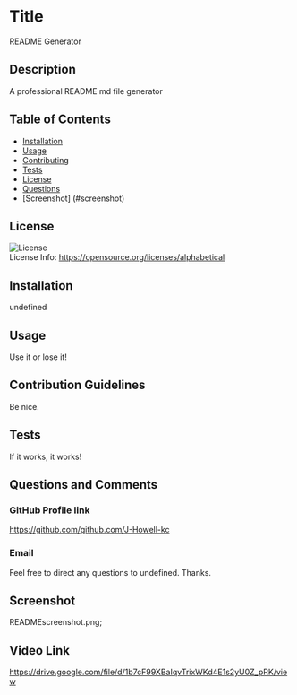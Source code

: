 
  # Title
README Generator

## Description
A professional README md file generator

## Table of Contents
* [Installation](#installation)
* [Usage](#usage)
* [Contributing](#contributing)
* [Tests](#tests)
* [License](#license)
* [Questions](#questions)
* [Screenshot] (#screenshot)

## License
![License](undefined) <br />
License Info: https://opensource.org/licenses/alphabetical 

## Installation
undefined

## Usage
Use it or lose it!

## Contribution Guidelines
Be nice.

## Tests
If it works, it works!

## Questions and Comments
### GitHub Profile link
https://github.com/github.com/J-Howell-kc <br />
### Email
Feel free to direct any questions to undefined. Thanks.

## Screenshot
READMEscreenshot.png;

## Video Link
https://drive.google.com/file/d/1b7cF99XBaIqvTrixWKd4E1s2yU0Z_pRK/view